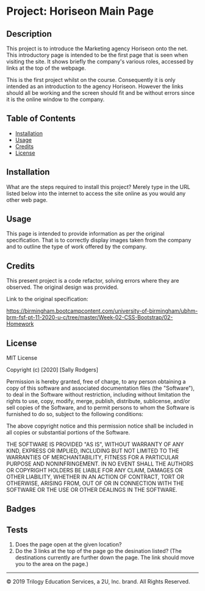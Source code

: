 # Project: Horiseon Main Page

## Description 

This project is to introduce the Marketing agency Horiseon onto the net.  This introductory page is intended to be the first page that is seen when visiting the site.  It shows briefly the company's various roles, accessed by links at the top of the webpage. 

This is the first project whilst on the course.  Consequently it is only intended as an introduction to the agency Horiseon.  However the links should all be working and the screen should fit and be without errors since it is the online window to the company.

## Table of Contents 

* [Installation](#installation)
* [Usage](#usage)
* [Credits](#credits)
* [License](#license)


## Installation

What are the steps required to install this project? 
Merely type in the URL listed below into the internet to access the site online as you would any other web page. 


## Usage 

This page is intended to provide information as per the original specification.  That is to correctly display images taken from the company and to outline the type of work offered by the company.


## Credits

This present project is a code refactor, solving errors where they are observed. The original design was provided.

Link to the original specification:

https://birmingham.bootcampcontent.com/university-of-birmingham/ubhm-brm-fsf-pt-11-2020-u-c/tree/master/Week-02-CSS-Bootstrap/02-Homework



## License

MIT License

Copyright (c) [2020] [Sally Rodgers]

Permission is hereby granted, free of charge, to any person obtaining a copy
of this software and associated documentation files (the "Software"), to deal
in the Software without restriction, including without limitation the rights
to use, copy, modify, merge, publish, distribute, sublicense, and/or sell
copies of the Software, and to permit persons to whom the Software is
furnished to do so, subject to the following conditions:

The above copyright notice and this permission notice shall be included in all
copies or substantial portions of the Software.

THE SOFTWARE IS PROVIDED "AS IS", WITHOUT WARRANTY OF ANY KIND, EXPRESS OR
IMPLIED, INCLUDING BUT NOT LIMITED TO THE WARRANTIES OF MERCHANTABILITY,
FITNESS FOR A PARTICULAR PURPOSE AND NONINFRINGEMENT. IN NO EVENT SHALL THE
AUTHORS OR COPYRIGHT HOLDERS BE LIABLE FOR ANY CLAIM, DAMAGES OR OTHER
LIABILITY, WHETHER IN AN ACTION OF CONTRACT, TORT OR OTHERWISE, ARISING FROM,
OUT OF OR IN CONNECTION WITH THE SOFTWARE OR THE USE OR OTHER DEALINGS IN THE
SOFTWARE.




## Badges


## Tests

1. Does the page open at the given location?
2. Do the 3 links at the top of the page go the desination listed?  (The destinations currently are further down the page.  The link should move you to the area on the page.)


---
© 2019 Trilogy Education Services, a 2U, Inc. brand. All Rights Reserved.

